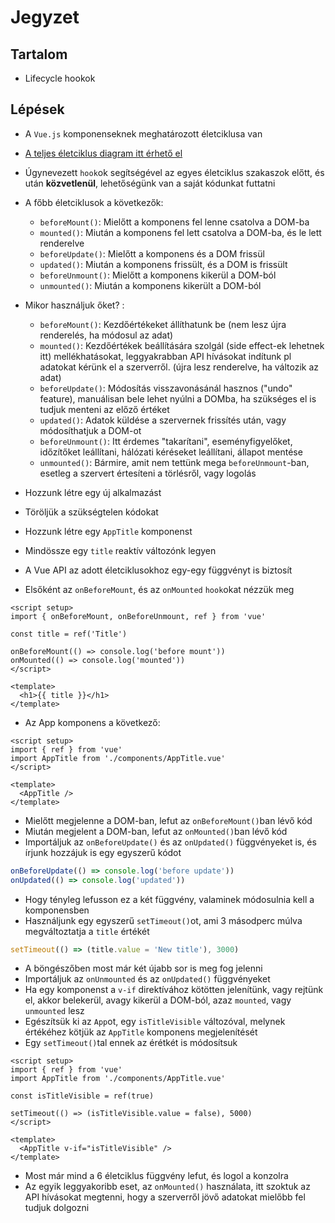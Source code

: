 # Jegyzet

## Tartalom

- Lifecycle hookok

## Lépések

- A `Vue.js` komponenseknek meghatározott életciklusa van
- [A teljes életciklus diagram itt érhető el](https://vuejs.org/guide/essentials/lifecycle.html#lifecycle-diagram)
- Úgynevezett `hook`ok segítségével az egyes életciklus szakaszok előtt, és után **közvetlenül**, lehetőségünk van a saját kódunkat futtatni
- A főbb életciklusok a következők:

  - `beforeMount()`: Mielőtt a komponens fel lenne csatolva a DOM-ba
  - `mounted()`: Miután a komponens fel lett csatolva a DOM-ba, és le lett renderelve
  - `beforeUpdate()`: Mielőtt a komponens és a DOM frissül
  - `updated()`: Miután a komponens frissült, és a DOM is frissült
  - `beforeUnmount()`: Mielőtt a komponens kikerül a DOM-ból
  - `unmounted()`: Miután a komponens kikerült a DOM-ból

- Mikor használjuk őket? :

  - `beforeMount()`: Kezdőértékeket állíthatunk be (nem lesz újra renderelés, ha módosul az adat)
  - `mounted()`: Kezdőértékek beállítására szolgál (side effect-ek lehetnek itt) mellékhatásokat, leggyakrabban API hívásokat indítunk pl adatokat kérünk el a szerverről. (újra lesz renderelve, ha változik az adat)
  - `beforeUpdate()`: Módosítás visszavonásánál hasznos ("undo" feature), manuálisan bele lehet nyúlni a DOMba, ha szükséges el is tudjuk menteni az előző értéket
  - `updated()`: Adatok küldése a szervernek frissítés után, vagy módosíthatjuk a DOM-ot
  - `beforeUnmount()`: Itt érdemes "takarítani", eseményfigyelőket, időzítőket leállítani, hálózati kéréseket leállítani, állapot mentése
  - `unmounted()`: Bármire, amit nem tettünk mega `beforeUnmount`-ban, esetleg a szervert értesíteni a törlésről, vagy logolás

- Hozzunk létre egy új alkalmazást
- Töröljük a szükségtelen kódokat
- Hozzunk létre egy `AppTitle` komponenst
- Mindössze egy `title` reaktív változónk legyen
- A Vue API az adott életciklusokhoz egy-egy függvényt is biztosít
- Elsőként az `onBeforeMount`, és az `onMounted` `hook`okat nézzük meg

```vue
<script setup>
import { onBeforeMount, onBeforeUnmount, ref } from 'vue'

const title = ref('Title')

onBeforeMount(() => console.log('before mount'))
onMounted(() => console.log('mounted'))
</script>

<template>
  <h1>{{ title }}</h1>
</template>
```

- Az App komponens a következő:

```vue
<script setup>
import { ref } from 'vue'
import AppTitle from './components/AppTitle.vue'
</script>

<template>
  <AppTitle />
</template>
```

- Mielőtt megjelenne a DOM-ban, lefut az `onBeforeMount()`ban lévő kód
- Miután megjelent a DOM-ban, lefut az `onMounted()`ban lévő kód
- Importáljuk az `onBeforeUpdate()` és az `onUpdated()` függvényeket is, és írjunk hozzájuk is egy egyszerű kódot

```js
onBeforeUpdate(() => console.log('before update'))
onUpdated(() => console.log('updated'))
```

- Hogy tényleg lefusson ez a két függvény, valaminek módosulnia kell a komponensben
- Használjunk egy egyszerű `setTimeout()`ot, ami 3 másodperc múlva megváltoztatja a `title` értékét

```js
setTimeout(() => (title.value = 'New title'), 3000)
```

- A böngészőben most már két újabb sor is meg fog jelenni
- Importáljuk az `onUnmounted` és az `onUpdated()` függvényeket
- Ha egy komponenst a `v-if` direktívához kötötten jelenítünk, vagy rejtünk el, akkor belekerül, avagy kikerül a DOM-ból, azaz `mounted`, vagy `unmounted` lesz
- Egészítsük ki az `App`ot, egy `isTitleVisible` változóval, melynek értékéhez kötjük az `AppTitle` komponens megjelenítését
- Egy `setTimeout()`tal ennek az érétkét is módosítsuk

```vue
<script setup>
import { ref } from 'vue'
import AppTitle from './components/AppTitle.vue'

const isTitleVisible = ref(true)

setTimeout(() => (isTitleVisible.value = false), 5000)
</script>

<template>
  <AppTitle v-if="isTitleVisible" />
</template>
```

- Most már mind a 6 életciklus függvény lefut, és logol a konzolra
- Az egyik leggyakoribb eset, az `onMounted()` használata, itt szoktuk az API hívásokat megtenni, hogy a szerverről jövő adatokat mielőbb fel tudjuk dolgozni
